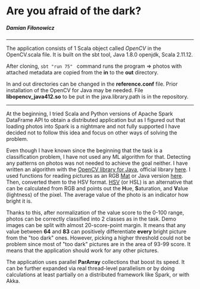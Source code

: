 # Are you afraid of the dark?
##### Damian Fiłonowicz

---

The application consists of 1 Scala object called *OpenCV* in the OpenCV.scala file. It is built on the sbt tool, Java 1.8.0 openjdk, Scala 2.11.12.

After cloning, ```sbt "run 75" ``` command runs the program => photos with attached metadata are copied from the **in** to the **out** directory.

In and out directories can be changed in the **reference.conf** file. Prior installation of the OpenCV for Java may be needed. File **libopencv_java412.so** to be put in the java.library.path is in the repository.

---

At the beginning, I tried Scala and Python versions of Apache Spark DataFrame API to obtain a distributed application but as I figured out that loading
photos into Spark is a nightmare and not fully supported I have decided not to follow this idea and focus on other ways of solving the problem.

Even though I have known since the beginning that the task is a classification problem, I have not used any ML algorithm for that. Detecting any patterns
on photos was not needed to achieve the goal neither. I have written an algorithm with the
[OpenCV library for Java](https://opencv-java-tutorials.readthedocs.io/en/latest/01-installing-opencv-for-java.html#install-opencv-3-x-under-linux),
official library [here](https://opencv.org/).
I used functions for reading pictures as an RGB [Mat](https://docs.opencv.org/master/d3/d63/classcv_1_1Mat.html) or Java version
[here](https://docs.opencv.org/master/javadoc/org/opencv/core/Mat.html). Then, converted them to the HSV format.
[HSV](https://en.wikipedia.org/wiki/HSL_and_HSV) (or HSL) is an alternative that can be calculated from RGB and points out the **H**ue,
**S**aturation, and **V**alue (lightness) of the pixel. The average value of the photo is an indicator how bright it is.

Thanks to this, after normalization of the value score to the 0-100 range, photos can be correctly classified into 2 classes as in the task. Demo images can be split
with almost 20-score-point margin. It means that any value between **64** and **83** can positively differentiate **every** bright picture from the "too dark" ones.
However, picking a higher threshold could not be problem since most of "too dark" pictures are in the area of 93-99 score. It means that the application should
work for any other pictures.

The application uses parallel **ParArray** collections that boost its speed. It can be further expanded via real thread-level parallelism or by doing
calculations at least partially on a distributed framework like Spark, or with Akka.
